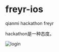 # freyr-ios
qianmi hackathon freyr


hackathon是一种态度。


![login](https://raw.githubusercontent.com/hufeng/freyr-ios/master/screenshot/login.png)

